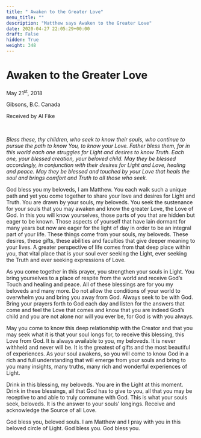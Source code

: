 ```yaml
---
title: " Awaken to the Greater Love"
menu_title: ""
description: "Matthew says Awaken to the Greater Love"
date: 2020-04-27 22:05:29+00:00
draft: False
hidden: True
weight: 348
---
```

#  Awaken to the Greater Love

May 21<sup>st</sup>, 2018

Gibsons, B.C. Canada

Received by Al Fike

 

*Bless these, thy children, who seek to know their souls, who continue to pursue the path to know You, to know your Love. Father bless them, for in this world each one struggles for Light and desires to know Truth. Each one, your blessed creation, your beloved child. May they be blessed accordingly, in conjunction with their desires for Light and Love, healing and peace. May they be blessed and touched by your Love that heals the soul and brings comfort and Truth to all those who seek.* 

God bless you my beloveds, I am Matthew. You each walk such a unique path and yet you come together to share your love and desires for Light and Truth. You are drawn by your souls, my beloveds. You seek the sustenance for your souls that you may awaken and know the greater Love, the Love of God. In this you will know yourselves, those parts of you that are hidden but eager to be known. Those aspects of yourself that have lain dormant for many years but now are eager for the light of day in order to be an integral part of your life. These things come from your souls, my beloveds. These desires, these gifts, these abilities and faculties that give deeper meaning to your lives. A greater perspective of life comes from that deep place within you, that vital place that is your soul ever seeking the Light, ever seeking the Truth and ever seeking expressions of Love. 

As you come together in this prayer, you strengthen your souls in Light. You bring yourselves to a place of respite from the world and receive God’s Touch and healing and peace. All of these blessings are for you my beloveds and many more. Do not allow the conditions of your world to overwhelm you and bring you away from God. Always seek to be with God. Bring your prayers forth to God each day and listen for the answers that come and feel the Love that comes and know that you are indeed God’s child and you are not alone nor will you ever be, for God is with you always.

May you come to know this deep relationship with the Creator and that you may seek what it is that your soul longs for, to receive this blessing, this Love from God. It is always available to you, my beloveds. It is never withheld and never will be. It is the greatest of gifts and the most beautiful of experiences. As your soul awakens, so you will come to know God in a rich and full understanding that will emerge from your souls and bring to you many insights, many truths, many rich and wonderful experiences of Light.

Drink in this blessing, my beloveds. You are in the Light at this moment. Drink in these blessings, all that God has to give to you, all that you may be receptive to and able to truly commune with God. This is what your souls seek, beloveds. It is the answer to your souls’ longings. Receive and acknowledge the Source of all Love.

God bless you, beloved souls. I am Matthew and I pray with you in this beloved circle of Light. God bless you. God bless you.

